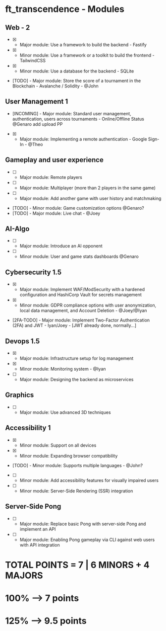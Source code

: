 # ft_transcendence - Modules

## Web - 2 
- [X] - Major module: Use a framework to build the backend - Fastify
- [X] - Minor module: Use a framework or a toolkit to build the frontend - TailwindCSS
- [X] - Minor module: Use a database for the backend - SQLite
- [TODO] - Major module: Store the score of a tournament in the Blockchain - Avalanche / Solidity - @John

## User Management 1
- [INCOMING] - Major module: Standard user management, authentication, users across tournaments - Online/Offline Status @Genaro add upload PP
- [X] - Major module: Implementing a remote authentication - Google Sign-In - @Theo

## Gameplay and user experience
- [ ] - Major module: Remote players
- [ ] - Major module: Multiplayer (more than 2 players in the same game)
- [ ] - Major module: Add another game with user history and matchmaking
- [TODO] - Minor module: Game customization options @Genaro?
- [TODO] - Major module: Live chat - @Joey

## AI-Algo
- [ ] - Major module: Introduce an AI opponent
- [ ] - Minor module: User and game stats dashboards @Genaro

## Cybersecurity 1.5
- [X] - Major module: Implement WAF/ModSecurity with a hardened configuration and HashiCorp Vault for secrets management
- [X] - Minor module: GDPR compliance options with user anonymization, local data management, and Account Deletion - @Joey/@Iyan
- [2FA-TODO] - Major module: Implement Two-Factor Authentication (2FA) and JWT - Iyan/Joey - [JWT already done, normally...]

## Devops 1.5
- [X] - Major module: Infrastructure setup for log management
- [X] - Minor module: Monitoring system - @Iyan
- [ ] - Major module: Designing the backend as microservices

## Graphics
- [ ] - Major module: Use advanced 3D techniques

## Accessibility 1
- [X] - Minor module: Support on all devices
- [X] - Minor module: Expanding browser compatibility
- [TODO] - Minor module: Supports multiple languages - @John?
- [ ] - Minor module: Add accessibility features for visually impaired users
- [ ] - Minor module: Server-Side Rendering (SSR) integration

## Server-Side Pong
- [ ] - Major module: Replace basic Pong with server-side Pong and implement an API
- [ ] - Major module: Enabling Pong gameplay via CLI against web users with API integration

# TOTAL POINTS = 7 | 6 MINORS + 4 MAJORS
# 100% --> 7 points
# 125% --> 9.5 points

